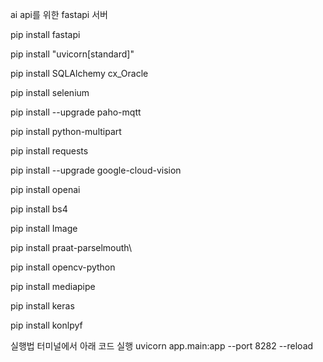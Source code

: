 ai api를 위한 fastapi 서버

pip install fastapi 

pip install "uvicorn[standard]" 

pip install SQLAlchemy cx_Oracle

pip install selenium

pip install --upgrade paho-mqtt

pip install python-multipart

pip install requests

pip install --upgrade google-cloud-vision

pip install openai

pip install bs4

pip install Image

pip install praat-parselmouth\

pip install opencv-python

pip install mediapipe

pip install keras

pip install konlpyf

실행법
터미널에서 아래 코드 실행
uvicorn app.main:app --port 8282 --reload
